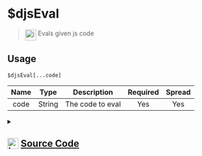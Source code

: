 # $djsEval
> <img align="top" src="https://upload.wikimedia.org/wikipedia/commons/thumb/e/e4/Infobox_info_icon.svg/160px-Infobox_info_icon.svg.png?20150409153300" alt="image" width="25" height="auto"> Evals given js code
## Usage
```
$djsEval[...code]
```
| Name | Type | Description | Required | Spread
| :---: | :---: | :---: | :---: | :---: |
code | String | The code to eval | Yes | Yes
<details>
<summary>
    
## <img align="top" src="https://cdn4.iconfinder.com/data/icons/iconsimple-logotypes/512/github-512.png" alt="image" width="25" height="auto">  [Source Code](https://github.com/tryforge/ForgeScript-V2/blob/main/src/native/djsEval.ts)
    
</summary>
    
```ts
import { inspect } from "util"
import { ErrorType } from "../structures/ForgeError"
import { ArgType, NativeFunction } from "../structures/NativeFunction"
import { Return } from "../structures/Return"

export default new NativeFunction({
    name: "$djsEval",
    version: "1.0.0",
    description: "Evals given js code",
    unwrap: true,
    args: [
        {
            name: "code",
            description: "The code to eval",
            rest: true,
            required: true,
            type: ArgType.String,
        },
    ],
    brackets: true,
    async execute(ctx, [arg]) {
        const code = arg.join(";")
        try {
            let evaled = await eval(code)
            if (typeof evaled !== "string") evaled = inspect(evaled, { depth: 1 })
            return this.success(evaled)
        } catch (error: unknown) {
            return this.err(this.error(ErrorType.Custom, (error as Error).message))
        }
    },
})

```
    
</details>